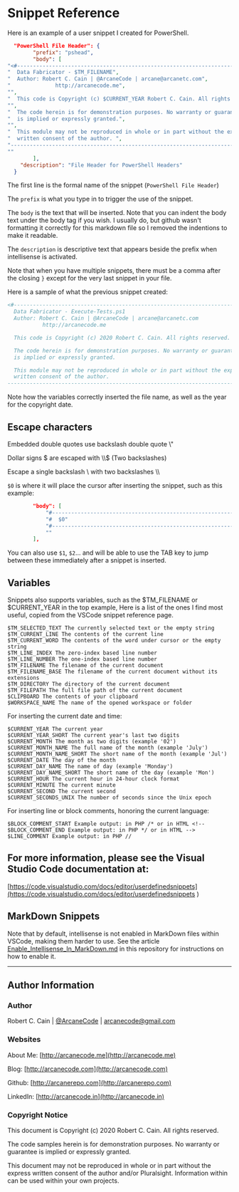 # Snippet Reference

Here is an example of a user snippet I created for PowerShell.

```json
  "PowerShell File Header": {
		"prefix": "pshead",
		"body": [
"<#-------------------------------------------------------------------------------------------------",
"  Data Fabricator - $TM_FILENAME",
"  Author: Robert C. Cain | @ArcaneCode | arcane@arcanetc.com",
"		       http://arcanecode.me",
"",
"  This code is Copyright (c) $CURRENT_YEAR Robert C. Cain. All rights reserved.",
"",
"  The code herein is for demonstration purposes. No warranty or guarantee",
"  is implied or expressly granted.",
"",
"  This module may not be reproduced in whole or in part without the express",
"  written consent of the author. ",
"-----------------------------------------------------------------------------------------------#>",
""
		],
    "description": "File Header for PowerShell Headers"
  }
```

The first line is the formal name of the snippet (```PowerShell File Header```)

The ```prefix``` is what you type in to trigger the use of the snippet.

The ```body``` is the text that will be inserted. Note that you can indent the body text under the body tag if you wish. I usually do, but github wasn't formatting it correctly for this markdown file so I removed the indentions to make it readable.

The ```description``` is descriptive text that appears beside the prefix when intellisense is activated.

Note that when you have multiple snippets, there must be a comma after the closing ```}``` except for the very last snippet in your file.

Here is a sample of what the previous snippet created:

```powershell
<#-------------------------------------------------------------------------------------------------
  Data Fabricator - Execute-Tests.ps1
  Author: Robert C. Cain | @ArcaneCode | arcane@arcanetc.com
           http://arcanecode.me

  This code is Copyright (c) 2020 Robert C. Cain. All rights reserved.

  The code herein is for demonstration purposes. No warranty or guarantee
  is implied or expressly granted.

  This module may not be reproduced in whole or in part without the express
  written consent of the author. 
-----------------------------------------------------------------------------------------------#>
```

Note how the variables correctly inserted the file name, as well as the year for the copyright date.

## Escape characters

Embedded double quotes use backslash double quote \\"

Dollar signs $ are escaped with \\\\$   (Two backslashes)

Escape a single backslash \\ with two backslashes \\\\

```$0``` is where it will place the cursor after inserting the snippet, such as this example:

```json
		"body": [
			"#------------------------------------------------------------------------------------------------",
			"#  $0"
			"#------------------------------------------------------------------------------------------------",
			""
		],
```

You can also use ```$1```, ```$2```... and will be able to use the TAB key to jump between these immediately after a snippet is inserted.

## Variables

Snippets also supports variables, such as the $TM_FILENAME or $CURRENT_YEAR in the top example, Here is a list of the ones I find most useful, copied from the VSCode snippet reference page.

    $TM_SELECTED_TEXT The currently selected text or the empty string
    $TM_CURRENT_LINE The contents of the current line
    $TM_CURRENT_WORD The contents of the word under cursor or the empty string
    $TM_LINE_INDEX The zero-index based line number
    $TM_LINE_NUMBER The one-index based line number
    $TM_FILENAME The filename of the current document
    $TM_FILENAME_BASE The filename of the current document without its extensions
    $TM_DIRECTORY The directory of the current document
    $TM_FILEPATH The full file path of the current document
    $CLIPBOARD The contents of your clipboard
    $WORKSPACE_NAME The name of the opened workspace or folder

For inserting the current date and time:

    $CURRENT_YEAR The current year
    $CURRENT_YEAR_SHORT The current year's last two digits
    $CURRENT_MONTH The month as two digits (example '02')
    $CURRENT_MONTH_NAME The full name of the month (example 'July')
    $CURRENT_MONTH_NAME_SHORT The short name of the month (example 'Jul')
    $CURRENT_DATE The day of the month
    $CURRENT_DAY_NAME The name of day (example 'Monday')
    $CURRENT_DAY_NAME_SHORT The short name of the day (example 'Mon')
    $CURRENT_HOUR The current hour in 24-hour clock format
    $CURRENT_MINUTE The current minute
    $CURRENT_SECOND The current second
    $CURRENT_SECONDS_UNIX The number of seconds since the Unix epoch

For inserting line or block comments, honoring the current language:

    $BLOCK_COMMENT_START Example output: in PHP /* or in HTML <!--
    $BLOCK_COMMENT_END Example output: in PHP */ or in HTML -->
    $LINE_COMMENT Example output: in PHP //

## For more information, please see the Visual Studio Code documentation at:

[https://code.visualstudio.com/docs/editor/userdefinedsnippets](https://code.visualstudio.com/docs/editor/userdefinedsnippets )

## MarkDown Snippets

Note that by default, intellisense is not enabled in MarkDown files within VSCode, making them harder to use. See the article [Enable_Intellisense_In_MarkDown.md](Enable_Intellisense_In_MarkDown.md) in this repository for instructions on how to enable it.

---

## Author Information

### Author

Robert C. Cain | [@ArcaneCode](https://twitter.com/arcanecode) | arcanecode@gmail.com

### Websites

About Me: [http://arcanecode.me](http://arcanecode.me)

Blog: [http://arcanecode.com](http://arcanecode.com)

Github: [http://arcanerepo.com](http://arcanerepo.com)

LinkedIn: [http://arcanecode.in](http://arcanecode.in)

### Copyright Notice

This document is Copyright (c) 2020 Robert C. Cain. All rights reserved.

The code samples herein is for demonstration purposes. No warranty or guarantee is implied or expressly granted.

This document may not be reproduced in whole or in part without the express written consent of the author and/or Pluralsight. Information within can be used within your own projects.
